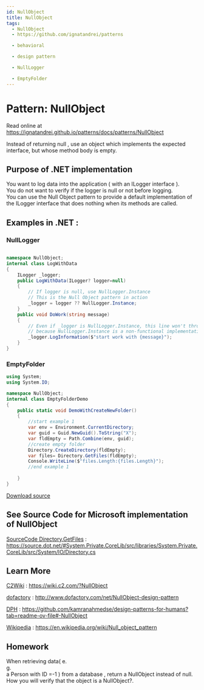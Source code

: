 ```yaml
---
id: NullObject
title: NullObject
tags:
  - NullObject
  - https://github.com/ignatandrei/patterns

  - behavioral

  - design pattern

  - NullLogger

  - EmptyFolder
---
```


# Pattern:  NullObject

Read online at https://ignatandrei.github.io/patterns/docs/patterns/NullObject

<!-- id : 2 -->
Instead of returning null , use an object which implements the expected interface, but whose method body is empty.
## Purpose of .NET implementation

You want to log data into the application ( with an ILogger interface ).    <br />
You do not want to verify if the logger is null or not before logging.    <br />
You can use the Null Object pattern to provide a default implementation of the ILogger interface that does nothing when its methods are called.    <br />

## Examples in .NET : 


###  NullLogger
```csharp showLineNumbers title="NullLogger example for Pattern NullObject"

namespace NullObject;
internal class LogWithData
{
    ILogger _logger;
    public LogWithData(ILogger? logger=null)
    {
        // If logger is null, use NullLogger.Instance
        // This is the Null Object pattern in action
        _logger = logger ?? NullLogger.Instance;   
    }
    public void DoWork(string message)
    {
        // Even if _logger is NullLogger.Instance, this line won't throw a null reference exception
        // because NullLogger.Instance is a non-functional implementation of ILogger
        _logger.LogInformation($"start work with {message}");
    }
}

```


###  EmptyFolder
```csharp showLineNumbers title="EmptyFolder example for Pattern NullObject"
using System;
using System.IO;

namespace NullObject;
internal class EmptyFolderDemo
{
    public static void DemoWithCreateNewFolder()
    {
        //start example 1
        var env = Environment.CurrentDirectory;
        var guid = Guid.NewGuid().ToString("X");
        var fldEmpty = Path.Combine(env, guid);
        //create empty folder
        Directory.CreateDirectory(fldEmpty);
        var files= Directory.GetFiles(fldEmpty);
        Console.WriteLine($"files.Length:{files.Length}");
        //end example 1
        
    }
}

```

<!-- delete start -->
[Download source](/zipSourceCodes/nullobject.zip)
<!-- delete end -->


## See Source Code for Microsoft implementation of NullObject


[SourceCode Directory.GetFiles](https://source.dot.net/#System.Private.CoreLib/src/libraries/System.Private.CoreLib/src/System/IO/Directory.cs) : https://source.dot.net/#System.Private.CoreLib/src/libraries/System.Private.CoreLib/src/System/IO/Directory.cs


## Learn More


[C2Wiki](https://wiki.c2.com/?NullObject) : https://wiki.c2.com/?NullObject   

[dofactory](http://www.dofactory.com/net/NullObject-design-pattern) : http://www.dofactory.com/net/NullObject-design-pattern   

[DPH](https://github.com/kamranahmedse/design-patterns-for-humans?tab=readme-ov-file#-NullObject) : https://github.com/kamranahmedse/design-patterns-for-humans?tab=readme-ov-file#-NullObject   

[Wikipedia](https://en.wikipedia.org/wiki/Null_object_pattern) : https://en.wikipedia.org/wiki/Null_object_pattern   


## Homework


When retrieving data( e.    <br />
g.    <br />
a Person with ID =-1 ) from a database , return a NullObject instead of null.    <br />
How you will verify that the object is a NullObject?.    <br />


